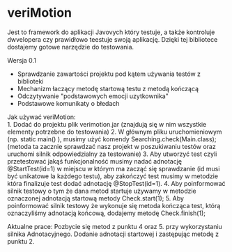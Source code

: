 # veriMotion
Jest to framework do aplikacji Javovych który testuje, a także kontroluje dwvelopera czy prawidłowo teestuje swoją aplikację. Dzięki tej bibliotece dostajemy gotowe narzędzie do testowania.

Wersja 0.1
  - Sprawdzanie zawartości projektu pod kątem używania testów z biblioteki
  - Mechanizm łaczący metodę startową testu z metodą kończącą
  - Odczytywanie "podstawowych emocji uzytkownika" 
  - Podstawowe komunikaty o błedach
  
  Jak używać veriMotion:    
    1.  Dodać do projektu plik verimotion.jar (znajdują się w nim wszystkie elementy potrzebne do testowania)
    2.  W głównym pliku uruchomieniowym (np. static main() ), musimy użyć komendy Searching.check(Main.class); (metoda ta zacznie sprawdzać nasz projekt w poszukiwaniu testów oraz uruchomi silnik odpowiedzialny za testowanie)
    3.  Aby utworzyć test czyli przetestować jakąś funkcjonalność musimy nadać adnotację @StartTest(id=1) w miejscu w którym ma zacząć się sprawdzanie (id musi być unikatowe la każdego testu), aby zakończyć test musimy w metodzie która finalizuje test dodać adnotację @StopTest(id=1).
    4.  Aby poinformować silnik testowy o tym że dana metod startuje używamy w metodzie oznaczonej adnotacją startową metody Check.start(1);
    5.  Aby poinformować silnik testowy że wykonuje się metoda kończąca test, którą oznaczyliśmy adnotacją końcową, dodajemy metodę Check.finish(1);
  
  Aktualne prace:
  Pozbycie się metod z punktu 4 oraz 5. przy wykorzystaniu silnika Adnotacyjnego.
  Dodanie adnotacji startowej i zastępując metodę z punktu 2.

  
